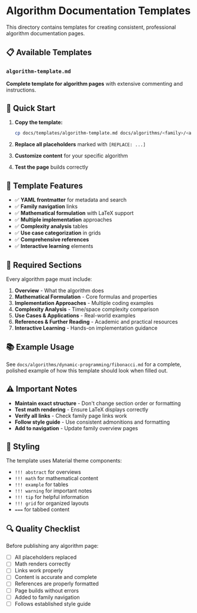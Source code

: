 # Algorithm Documentation Templates

This directory contains templates for creating consistent, professional algorithm documentation pages.

## 📋 Available Templates

### `algorithm-template.md`
**Complete template for algorithm pages** with extensive commenting and instructions.

## 🚀 Quick Start

1. **Copy the template:**
   ```bash
   cp docs/templates/algorithm-template.md docs/algorithms/<family>/<algorithm-name>.md
   ```

2. **Replace all placeholders** marked with `[REPLACE: ...]`

3. **Customize content** for your specific algorithm

4. **Test the page** builds correctly

## 🎯 Template Features

- ✅ **YAML frontmatter** for metadata and search
- ✅ **Family navigation** links
- ✅ **Mathematical formulation** with LaTeX support
- ✅ **Multiple implementation** approaches
- ✅ **Complexity analysis** tables
- ✅ **Use case categorization** in grids
- ✅ **Comprehensive references**
- ✅ **Interactive learning** elements

## 🔧 Required Sections

Every algorithm page must include:

1. **Overview** - What the algorithm does
2. **Mathematical Formulation** - Core formulas and properties
3. **Implementation Approaches** - Multiple coding examples
4. **Complexity Analysis** - Time/space complexity comparison
5. **Use Cases & Applications** - Real-world examples
6. **References & Further Reading** - Academic and practical resources
7. **Interactive Learning** - Hands-on implementation guidance

## 📚 Example Usage

See `docs/algorithms/dynamic-programming/fibonacci.md` for a complete, polished example of how this template should look when filled out.

## ⚠️ Important Notes

- **Maintain exact structure** - Don't change section order or formatting
- **Test math rendering** - Ensure LaTeX displays correctly
- **Verify all links** - Check family page links work
- **Follow style guide** - Use consistent admonitions and formatting
- **Add to navigation** - Update family overview pages

## 🎨 Styling

The template uses Material theme components:
- `!!! abstract` for overviews
- `!!! math` for mathematical content
- `!!! example` for tables
- `!!! warning` for important notes
- `!!! tip` for helpful information
- `!!! grid` for organized layouts
- `===` for tabbed content

## 🔍 Quality Checklist

Before publishing any algorithm page:

- [ ] All placeholders replaced
- [ ] Math renders correctly
- [ ] Links work properly
- [ ] Content is accurate and complete
- [ ] References are properly formatted
- [ ] Page builds without errors
- [ ] Added to family navigation
- [ ] Follows established style guide
